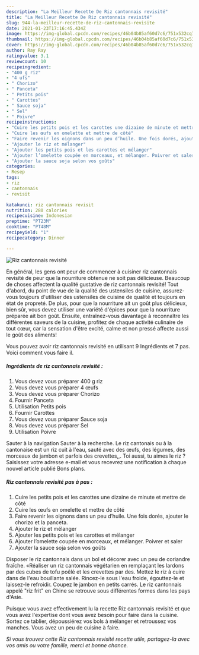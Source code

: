 ```yaml
---
description: "La Meilleur Recette De Riz cantonnais revisité"
title: "La Meilleur Recette De Riz cantonnais revisité"
slug: 944-la-meilleur-recette-de-riz-cantonnais-revisite
date: 2021-01-23T17:16:45.434Z
image: https://img-global.cpcdn.com/recipes/46b04b85af60d7c6/751x532cq70/riz-cantonnais-revisite-photo-principale-de-la-recette.jpg
thumbnail: https://img-global.cpcdn.com/recipes/46b04b85af60d7c6/751x532cq70/riz-cantonnais-revisite-photo-principale-de-la-recette.jpg
cover: https://img-global.cpcdn.com/recipes/46b04b85af60d7c6/751x532cq70/riz-cantonnais-revisite-photo-principale-de-la-recette.jpg
author: Ray Ray
ratingvalue: 3.1
reviewcount: 10
recipeingredient:
- "400 g riz"
- "4 ufs"
- " Chorizo"
- " Panceta"
- " Petits pois"
- " Carottes"
- " Sauce soja"
- " Sel"
- " Poivre"
recipeinstructions:
- "Cuire les petits pois et les carottes une dizaine de minute et mettre de côté"
- "Cuire les œufs en omelette et mettre de côté"
- "Faire revenir les oignons dans un peu d’huile. Une fois dorés, ajouter le chorizo et la panceta."
- "Ajouter le riz et mélanger"
- "Ajouter les petits pois et les carottes et mélanger"
- "Ajouter l’omelette coupée en morceaux, et mélanger. Poivrer et saler"
- "Ajouter la sauce soja selon vos goûts"
categories:
- Resep
tags:
- riz
- cantonnais
- revisit

katakunci: riz cantonnais revisit 
nutrition: 280 calories
recipecuisine: Indonesian
preptime: "PT23M"
cooktime: "PT48M"
recipeyield: "1"
recipecategory: Dinner

---
```



![Riz cantonnais revisité](https://img-global.cpcdn.com/recipes/46b04b85af60d7c6/751x532cq70/riz-cantonnais-revisite-photo-principale-de-la-recette.jpg)

En général, les gens ont peur de commencer à cuisiner riz cantonnais revisité de peur que la nourriture obtenue ne soit pas délicieuse. Beaucoup de choses affectent la qualité gustative de riz cantonnais revisité! Tout d'abord, du point de vue de la qualité des ustensiles de cuisine, assurez-vous toujours d'utiliser des ustensiles de cuisine de qualité et toujours en état de propreté. De plus, pour que la nourriture ait un goût plus délicieux, bien sûr, vous devez utiliser une variété d'épices pour que la nourriture préparée ait bon goût. Ensuite, entraînez-vous davantage à reconnaître les différentes saveurs de la cuisine, profitez de chaque activité culinaire de tout cœur, car la sensation d'être excité, calme et non pressé affecte aussi le goût des aliments!

<!--inarticleads1-->

Vous pouvez avoir riz cantonnais revisité en utilisant 9 Ingrédients et 7 pas. Voici comment vous faire il.

##### Ingrédients de riz cantonnais revisité :

1. Vous devez vous préparer 400 g riz
1. Vous devez vous préparer 4 œufs
1. Vous devez vous préparer  Chorizo
1. Fournir  Panceta
1. Utilisation  Petits pois
1. Fournir  Carottes
1. Vous devez vous préparer  Sauce soja
1. Vous devez vous préparer  Sel
1. Utilisation  Poivre


Sauter à la navigation Sauter à la recherche. Le riz cantonais ou à la cantonaise est un riz cuit à l&#39;eau, sauté avec des œufs, des légumes, des morceaux de jambon et parfois des crevettes,,. Toi aussi, tu aimes le riz ? Saisissez votre adresse e-mail et vous recevrez une notification à chaque nouvel article publié Bons plans. 

<!--inarticleads2-->

##### Riz cantonnais revisité pas à pas :

1. Cuire les petits pois et les carottes une dizaine de minute et mettre de côté
1. Cuire les œufs en omelette et mettre de côté
1. Faire revenir les oignons dans un peu d’huile. Une fois dorés, ajouter le chorizo et la panceta.
1. Ajouter le riz et mélanger
1. Ajouter les petits pois et les carottes et mélanger
1. Ajouter l’omelette coupée en morceaux, et mélanger. Poivrer et saler
1. Ajouter la sauce soja selon vos goûts


Disposer le riz cantonnais dans un bol et décorer avec un peu de coriandre fraîche. «Réaliser un riz cantonnais végétarien en remplaçant les lardons par des cubes de tofu poêlé et les crevettes par des. Mettez le riz à cuire dans de l&#39;eau bouillante salée. Rincez-le sous l&#39;eau froide, égouttez-le et laissez-le refroidir. Coupez le jambon en petits carrés. Le riz cantonnais appelé &#34;riz frit&#34; en Chine se retrouve sous différentes formes dans les pays d&#39;Asie. 

<!--inarticleads1-->

<p>
Puisque vous avez effectivement lu la recette Riz cantonnais revisité et que vous avez l'expertise dont vous avez besoin pour faire dans la cuisine. Sortez ce tablier, dépoussiérez vos bols à mélanger et retroussez vos manches. Vous avez un peu de cuisine à faire.
</p>

<p>
<i>Si vous trouvez cette Riz cantonnais revisité recette utile, partagez-la avec vos amis ou votre famille, merci et bonne chance.</i>
</p>
